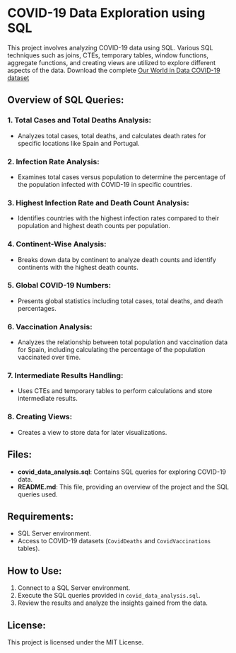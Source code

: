 # COVID-19 Data Exploration using SQL

This project involves analyzing COVID-19 data using SQL. Various SQL techniques such as joins, CTEs, temporary tables, window functions, aggregate functions, and creating views are utilized to explore different aspects of the data.
Download the complete [Our World in Data COVID-19 dataset](https://ourworldindata.org/covid-deaths)

## Overview of SQL Queries:

### 1. Total Cases and Total Deaths Analysis:
- Analyzes total cases, total deaths, and calculates death rates for specific locations like Spain and Portugal.

### 2. Infection Rate Analysis:
- Examines total cases versus population to determine the percentage of the population infected with COVID-19 in specific countries.

### 3. Highest Infection Rate and Death Count Analysis:
- Identifies countries with the highest infection rates compared to their population and highest death counts per population.

### 4. Continent-Wise Analysis:
- Breaks down data by continent to analyze death counts and identify continents with the highest death counts.

### 5. Global COVID-19 Numbers:
- Presents global statistics including total cases, total deaths, and death percentages.

### 6. Vaccination Analysis:
- Analyzes the relationship between total population and vaccination data for Spain, including calculating the percentage of the population vaccinated over time.

### 7. Intermediate Results Handling:
- Uses CTEs and temporary tables to perform calculations and store intermediate results.

### 8. Creating Views:
- Creates a view to store data for later visualizations.

## Files:

- **covid_data_analysis.sql**: Contains SQL queries for exploring COVID-19 data.
- **README.md**: This file, providing an overview of the project and the SQL queries used.

## Requirements:
- SQL Server environment.
- Access to COVID-19 datasets (`CovidDeaths` and `CovidVaccinations` tables).

## How to Use:
1. Connect to a SQL Server environment.
2. Execute the SQL queries provided in `covid_data_analysis.sql`.
3. Review the results and analyze the insights gained from the data.

## License:
This project is licensed under the MIT License.

